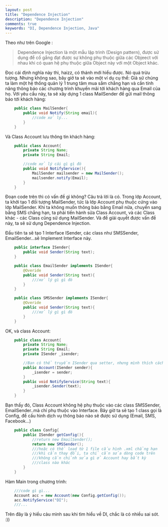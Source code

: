 ```yaml
---
layout: post
title: "Dependence Injection"
description: "Dependence Injection"
comments: true
keywords: "DI, Dependence Injection, Java"
---
```

Theo như trên Google : 
>Dependence Injection là một mẫu lập trình (Design pattern), được sử dụng để cố gắng đạt được sự không phụ thuộc giữa các Objeect với nhau khi có quan hệ phụ thuộc giữa Object này với một Object khác.

Đọc cái định nghĩa này thì, haizz, có thánh mới hiểu được. Nó quá trừu tượng. Nhưng không sao, bây giờ ta sẽ vào một ví dụ cụ thể: Giả sử chúng ta làm một hệ thống quản lý 1 trung tâm mua sắm chẳng hạn và cần tính năng thông báo các chương trình khuyến mãi tới khách hàng qua Email của họ.
Với yêu cầu này, ta sẽ xây dựng 1 class MailSender để gửi mail thông báo tới khách hàng:
```java
    public class MailSender{
        public void Notify(String email){
            //code xử lý...
        }
    }
```
Và Class Account lưu thông tin khách hàng:
```java
    public class Account{
        private String Name;
        private String Email;

        //code xử lý cái gì gì đó
        public void NotifyService(){
            MailSender mailsender = new MailSender();
            mailsender.notify(Email);
        }
    }
```
Đoạn code trên thì có vấn đề gì không? Câu trả lời là có.
Trong lớp Account, ta khởi tạo 1 đối tượng MailSender, tức là lớp Account phụ thuộc cứng vào lớp MailSender. Khi ta không muốn thông báo bằng  Email nữa, chuyển sang bằng SMS chẳng hạn, ta phải tiến hành sửa Class Account, và các Class khác - các Class cũng sử dụng MailSender.
Và để giải quyết được vấn đề này, ta sẽ sử dụng Dependence Injection.

Đầu tiên ta sẽ tạo 1 Interface ISender, các class như SMSSender, EmailSender...sẽ Implement Interface này.
```java
    public interface ISender{
        public void Sender(String text);
    }
```
```java
    public class EmailSender implements ISender{
        @Overide
        public void Sender(String text){
            ///xử lý gì gì đó
        }
    }
```
```java
    public class SMSSender implements ISender{
        @Overide
        public void Sender(String text){
            ///xử lý gì gì đó
        }
    }
```
OK, và class Account:
```java
    public class Account{
        private String Name;
        private String Email;
        private ISender _isender;

        //Bạn có thể truyền ISender qua setter, nhưng mình thích cách này hơn :))
        public Account(ISender sender){
            _isender = sender;
        }
        public void NotifyService(String text){
            _isender.Sender(text);
        }
    }
```
Bạn thấy đó, Class Account không hệ phụ thuộc vào các class SMSSender, EmailSender..mà chỉ phụ thuộc vào Interface.
Bây giờ ta sẽ tạo 1 class gọi là Config, để cấu hình dịch vụ thông báo nào sẽ được sử dụng (Email, SMS, Facebook...)
```java
    public class Config{
        public ISender getConfig(){
            //return new EmailSender();
            return new SMSSender();
            ///hoặc có thể load từ 1 file cấu hình .xml chẳng hạn
            ///khi cần thay đổi, ta chỉ cần sửa dòng code trên
            ///không cần chỉnh sửa gì ở Account hay bất kỳ
            ///class nào khác
        }
    }
```
Hàm Main trong chương trình:
```java
    ///code gì gì...
    Account acc = new Account(new Config.getConfig());
    acc.NotifyService("DI");
    ///...
```
Trên đây là ý hiểu cảu mình sau khi tìm hiểu về DI, chắc là có nhiều sai sót. :))
